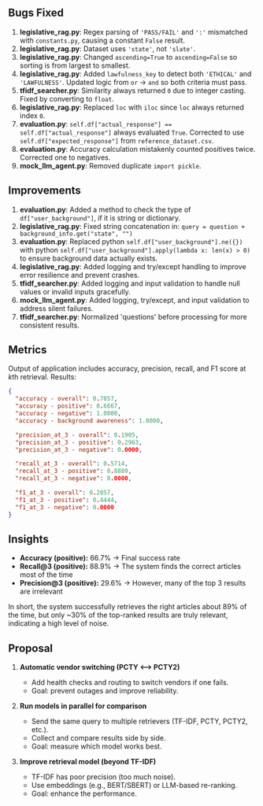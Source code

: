 
## Bugs Fixed

1. **legislative_rag.py**: Regex parsing of `'PASS/FAIL'` and `':'` mismatched with `constants.py`, causing a constant `False` result.
2. **legislative_rag.py**: Dataset uses `'state'`, not `'slate'`.
3. **legislative_rag.py**: Changed `ascending=True` to `ascending=False` so sorting is from largest to smallest.
4. **legislative_rag.py**: Added `lawfulness_key` to detect both `'ETHICAL'` and `'LAWFULNESS'`. Updated logic from `or` → `and` so both criteria must pass.
5. **tfidf_searcher.py**: Similarity always returned `0` due to integer casting. Fixed by converting to `float`.
6. **legislative_rag.py**: Replaced `loc` with `iloc` since `loc` always returned index `0`.
7. **evaluation.py**: `self.df["actual_response"] == self.df["actual_response"]` always evaluated `True`. Corrected to use `self.df["expected_response"]` from `reference_dataset.csv`.
8. **evaluation.py**: Accuracy calculation mistakenly counted positives twice. Corrected one to negatives.
9. **mock_llm_agent.py**: Removed duplicate `import pickle`.

## Improvements

1. **evaluation.py**: Added a method to check the type of `df["user_background"]`, if it is string or dictionary.
2. **legislative_rag.py**: Fixed string concatenation in: ```query = question + background_info.get("state", "")```
3. **evaluation.py**: Replaced python ```self.df["user_background"].ne({}) ``` with python ```self.df["user_background"].apply(lambda x: len(x) > 0)``` to ensure background data actually exists.
4. **legislative_rag.py**: Added logging and try/except handling to improve error resilience and prevent crashes.
5. **tfidf_searcher.py**: Added logging and input validation to handle null values or invalid inputs gracefully.
6. **mock_llm_agent.py**: Added logging, try/except, and input validation to address silent failures.
7. **tfidf_searcher.py**: Normalized 'questions' before processing for more consistent results.

## Metrics

Output of application includes accuracy, precision, recall, and F1 score at *k*th retrieval.
Results:

```json
{
  "accuracy - overall": 0.7857,
  "accuracy - positive": 0.6667,
  "accuracy - negative": 1.0000,
  "accuracy - background awareness": 1.0000,

  "precision_at_3 - overall": 0.1905,
  "precision_at_3 - positive": 0.2963,
  "precision_at_3 - negative": 0.0000,

  "recall_at_3 - overall": 0.5714,
  "recall_at_3 - positive": 0.8889,
  "recall_at_3 - negative": 0.0000,

  "f1_at_3 - overall": 0.2857,
  "f1_at_3 - positive": 0.4444,
  "f1_at_3 - negative": 0.0000
}
```
## Insights

- **Accuracy (positive):** 66.7% → Final success rate
- **Recall@3 (positive):** 88.9% → The system finds the correct articles most of the time
- **Precision@3 (positive):** 29.6% → However, many of the top 3 results are irrelevant

In short, the system successfully retrieves the right articles about 89% of the time, but only ~30% of the top-ranked results are truly relevant, indicating a high level of noise.

## Proposal

1. **Automatic vendor switching (PCTY <--> PCTY2)**
   - Add health checks and routing to switch vendors if one fails.
   - Goal: prevent outages and improve reliability.

2. **Run models in parallel for comparison**
   - Send the same query to multiple retrievers (TF-IDF, PCTY, PCTY2, etc.).
   - Collect and compare results side by side.
   - Goal: measure which model works best.

3. **Improve retrieval model (beyond TF-IDF)**
   - TF-IDF has poor precision (too much noise).
   - Use embeddings (e.g., BERT/SBERT) or LLM-based re-ranking.
   - Goal: enhance the performance.

